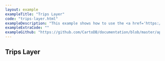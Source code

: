 ```yaml
---
layout: example
exampleTitle: "Trips Layer"
code: "trips-layer.html"
exampleDescription: "This example shows how to use the <a href='https://deck.gl/docs/api-reference/geo-layers/trips-layer'>TripsLayer</a> to render animated paths that represent vehicle trips."
exampleExtraCode: ""
exampleGithub: "https://github.com/CartoDB/documentation/blob/master/app/content/deck-gl/examples/advanced-examples/trips-layer.html"
---
```

## Trips Layer

